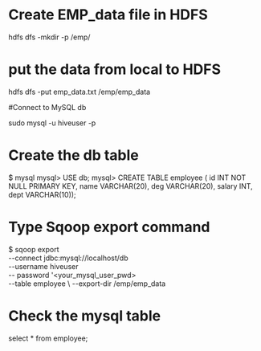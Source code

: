 # Create EMP_data file in HDFS 

hdfs dfs -mkdir -p /emp/


# put the data from local to HDFS 

hdfs dfs -put emp_data.txt /emp/emp_data

#Connect to MySQL db 

sudo mysql -u hiveuser -p

# Create the db table

$ mysql
mysql> USE db;
mysql> CREATE TABLE employee ( 
   id INT NOT NULL PRIMARY KEY, 
   name VARCHAR(20), 
   deg VARCHAR(20),
   salary INT,
   dept VARCHAR(10));
   
  
  # Type Sqoop export command 
  
  $ sqoop export \
--connect jdbc:mysql://localhost/db \
--username hiveuser \
-- password '<your_mysql_user_pwd> \
--table employee \ 
--export-dir /emp/emp_data

# Check the mysql table 

select * from employee; 
